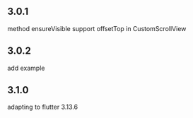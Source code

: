 ## 3.0.1
 method ensureVisible support offsetTop in CustomScrollView

## 3.0.2
 add example

## 3.1.0
 adapting to flutter 3.13.6